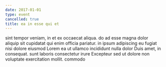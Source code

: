 ```yaml
---
date: 2017-01-01
type: event
cancelled: true
title: ea in esse qui et
---
```

sint tempor veniam, in et ex occaecat aliqua. do ad esse magna dolor aliquip sit cupidatat qui enim officia pariatur. in ipsum adipiscing eu fugiat nisi dolore eiusmod Lorem ea ut ullamco incididunt nulla dolor Duis amet, in consequat. sunt laboris consectetur irure Excepteur sed ut dolore non voluptate exercitation mollit. commodo